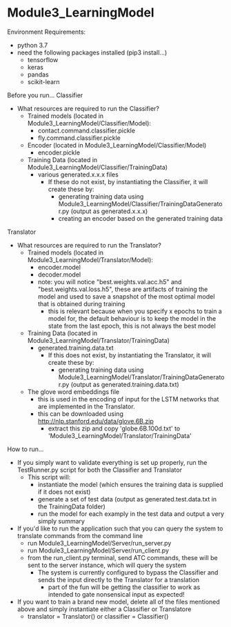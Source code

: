 # Module3_LearningModel

Environment Requirements:
  - python 3.7
  - need the following packages installed (pip3 install...)
    - tensorflow
    - keras
    - pandas
    - scikit-learn
    
Before you run...
  Classifier
  - What resources are required to run the Classifier?
    - Trained models (located in Module3_LearningModel/Classifier/Model):
      - contact.command.classifier.pickle
      - fly.command.classifier.pickle
    - Encoder (located in Module3_LearningModel/Classifier/Model)
      - encoder.pickle
    - Training Data (located in Module3_LearningModel/Classifier/TrainingData)
      - various generated.x.x.x files
        - If these do not exist, by instantiating the Classifier, it will create these by:
          - generating training data using Module3_LearningModel/Classifier/TrainingDataGenerator.py (output as generated.x.x.x)
          - creating an encoder based on the generated training data

  Translator
  - What resources are required to run the Translator?
    - Trained models (located in Module3_LearningModel/Translator/Model):
      - encoder.model
      - decoder.model
      - note: you will notice "best.weights.val.acc.h5" and "best.weights.val.loss.h5", these are artifacts of training the  model and used to save a snapshot of the most optimal model that is obtained during training
        - this is relevant because when you specify x epochs to train a model for, the default behaviour is to keep the model in the state from the last epoch, this is not always the best model
    - Training Data (located in Module3_LearningModel/Translator/TrainingData)
      - generated.training.data.txt
        - If this does not exist, by instantiating the Translator, it will create these by:
          - generating training data using Module3_LearningModel/Translator/TrainingDataGenerator.py (output as generated.training.data.txt)
    - The glove word embeddings file
      - this is used in the encoding of input for the LSTM networks that are implemented in the Translator.
      - this can be downloaded using http://nlp.stanford.edu/data/glove.6B.zip
        - extract this zip and copy 'globe.6B.100d.txt' to 'Module3_LearningModel/Translator/TrainingData'
        
How to run...
  - If you simply want to validate everything is set up properly, run the TestRunner.py script for both the Classifier and Translator
    - This script will:
      - instantiate the model (which ensures the training data is supplied if it does not exist)
      - generate a set of test data (output as generated.test.data.txt in the TrainingData folder)
      - run the model for each examply in the test data and output a very simply summary
  - If you'd like to run the application such that you can query the system to translate commands from the command line
    - run Module3_LearningModel/Server/run_server.py
    - run Module3_LearningModel/Server/run_client.py
    - from the run_client.py terminal, send ATC commands, these will be sent to the server instance, which will query the system
      - The system is currently configured to bypass the Classifier and sends the input directly to the Translator for a translation
        - part of the fun will be getting the classifier to work as intended to gate nonsensical input as expected!
  - If you want to train a brand new model, delete all of the files mentioned above and simply instantiate either a Classifier or Translatore
    - translator = Translator() or classifier = Classifier()
  

    
